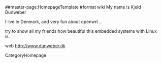 \#\#master-page:HomepageTemplate \#format wiki My name is Kjeld Dunweber

I live in Denmark, and very fun about openwrt ..

try to show all my friends how beautiful this embedded systems with
Linux is.

web <http://www.dunweber.dk>

CategoryHomepage
